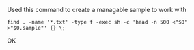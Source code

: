 Used this command to create a managable sample to work with

```
find . -name '*.txt' -type f -exec sh -c 'head -n 500 <"$0" >"$0.sample"' {} \;
```

OK 
